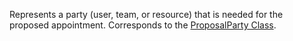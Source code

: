 Represents a party (user, team, or resource) that is needed for the proposed appointment. 
Corresponds to the [ProposalParty Class](https://msdn.microsoft.com/library/microsoft.crm.sdk.messages.proposalparty.aspx).
